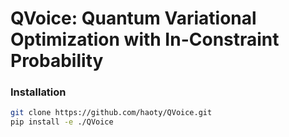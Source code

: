 # QVoice: Quantum Variational Optimization with In-Constraint Probability

### Installation
```bash
git clone https://github.com/haoty/QVoice.git
pip install -e ./QVoice
```
